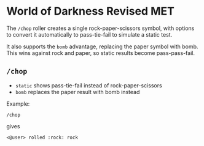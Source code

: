 # World of Darkness Revised MET

The `/chop` roller creates a single rock-paper-scissors symbol, with options to convert it automatically to pass-tie-fail to simulate a static test.

It also supports the `bomb` advantage, replacing the paper symbol with bomb. This wins against rock and paper, so static results become pass-pass-fail.

## `/chop`

* `static` shows pass-tie-fail instead of rock-paper-scissors
* `bomb` replaces the paper result with bomb instead

Example:

```
/chop
```

gives

```
<@user> rolled :rock: rock
```
